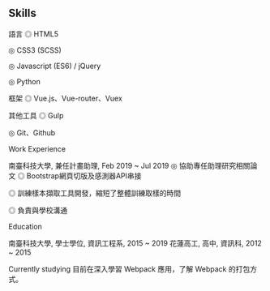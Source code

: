 ## Skills

語言
◎  HTML5

◎  CSS3 (SCSS)

◎  Javascript (ES6) / jQuery

◎  Python

框架
◎  Vue.js、Vue-router、Vuex

其他工具
◎  Gulp

◎  Git、Github

Work Experience

南臺科技大學, 兼任計畫助理, Feb 2019 ~ Jul 2019
◎  協助專任助理研究相關論文
◎  Bootstrap網頁切版及感測器API串接

◎  訓練樣本擷取工具開發，縮短了整體訓練取樣的時間

◎  負責與學校溝通

Education

南臺科技大學, 學士學位, 資訊工程系, 2015 ~ 2019
花蓮高工, 高中, 資訊科, 2012 ~ 2015

Currently studying
目前在深入學習 Webpack 應用，了解 Webpack 的打包方式。
